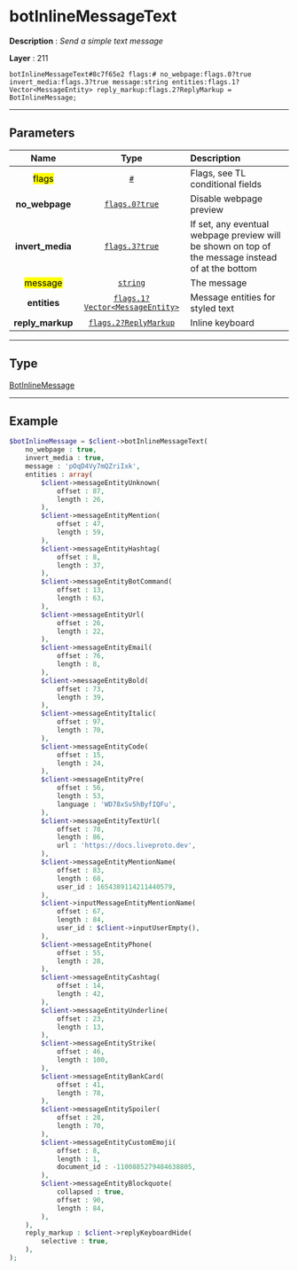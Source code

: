 # botInlineMessageText

**Description** : *Send a simple text message*

**Layer** : 211

```tl
botInlineMessageText#8c7f65e2 flags:# no_webpage:flags.0?true invert_media:flags.3?true message:string entities:flags.1?Vector<MessageEntity> reply_markup:flags.2?ReplyMarkup = BotInlineMessage;
```

---

## Parameters

| Name | Type | Description |
| :---: | :---: | :--- |
| <mark>flags</mark> | [`#`](type/#) | Flags, see TL conditional fields |
| **no_webpage** | [`flags.0?true`](type/true) | Disable webpage preview |
| **invert_media** | [`flags.3?true`](type/true) | If set, any eventual webpage preview will be shown on top of the message instead of at the bottom |
| <mark>message</mark> | [`string`](type/string) | The message |
| **entities** | [`flags.1?Vector<MessageEntity>`](type/MessageEntity) | Message entities for styled text |
| **reply_markup** | [`flags.2?ReplyMarkup`](type/ReplyMarkup) | Inline keyboard |

---

## Type

[BotInlineMessage](type/BotInlineMessage)

---

## Example

```php
$botInlineMessage = $client->botInlineMessageText(
	no_webpage : true,
	invert_media : true,
	message : 'pOqD4Vy7mQZriIxk',
	entities : array(
		$client->messageEntityUnknown(
			offset : 87,
			length : 26,
		),
		$client->messageEntityMention(
			offset : 47,
			length : 59,
		),
		$client->messageEntityHashtag(
			offset : 8,
			length : 37,
		),
		$client->messageEntityBotCommand(
			offset : 13,
			length : 63,
		),
		$client->messageEntityUrl(
			offset : 26,
			length : 22,
		),
		$client->messageEntityEmail(
			offset : 76,
			length : 8,
		),
		$client->messageEntityBold(
			offset : 73,
			length : 39,
		),
		$client->messageEntityItalic(
			offset : 97,
			length : 70,
		),
		$client->messageEntityCode(
			offset : 15,
			length : 24,
		),
		$client->messageEntityPre(
			offset : 56,
			length : 53,
			language : 'WD78xSv5hByfIQFu',
		),
		$client->messageEntityTextUrl(
			offset : 78,
			length : 86,
			url : 'https://docs.liveproto.dev',
		),
		$client->messageEntityMentionName(
			offset : 83,
			length : 68,
			user_id : 1654389114211440579,
		),
		$client->inputMessageEntityMentionName(
			offset : 67,
			length : 84,
			user_id : $client->inputUserEmpty(),
		),
		$client->messageEntityPhone(
			offset : 55,
			length : 28,
		),
		$client->messageEntityCashtag(
			offset : 14,
			length : 42,
		),
		$client->messageEntityUnderline(
			offset : 23,
			length : 13,
		),
		$client->messageEntityStrike(
			offset : 46,
			length : 100,
		),
		$client->messageEntityBankCard(
			offset : 41,
			length : 78,
		),
		$client->messageEntitySpoiler(
			offset : 28,
			length : 70,
		),
		$client->messageEntityCustomEmoji(
			offset : 8,
			length : 1,
			document_id : -1100885279484638805,
		),
		$client->messageEntityBlockquote(
			collapsed : true,
			offset : 90,
			length : 84,
		),
	),
	reply_markup : $client->replyKeyboardHide(
		selective : true,
	),
);
```